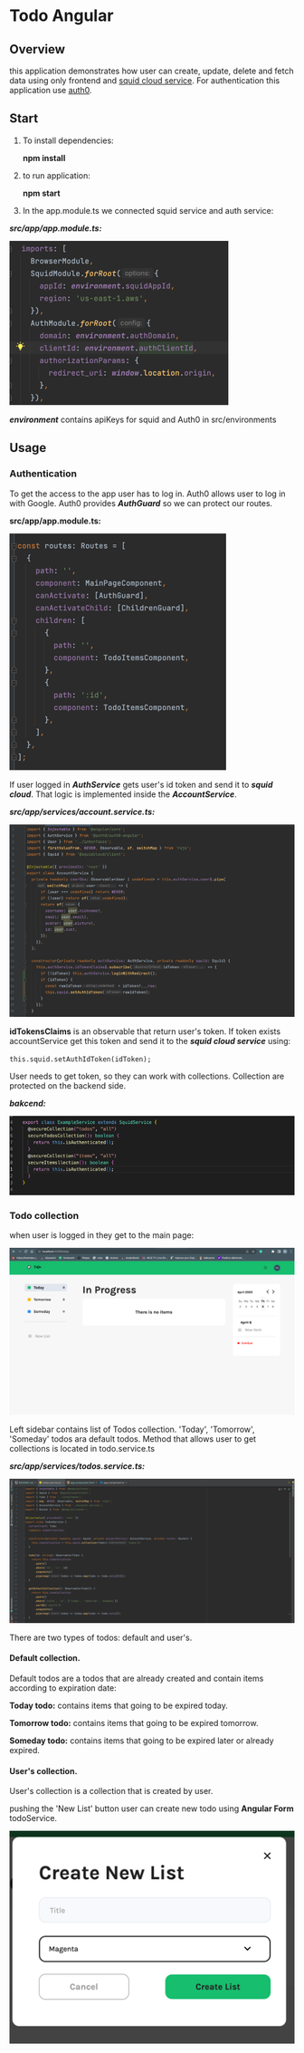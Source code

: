 # Todo Angular

## Overview

this application demonstrates how user can create, update, delete and fetch data using only frontend and 
[squid cloud service](https://docs.squid.cloud/docs/what-is-squid).
For authentication this application use [auth0](https://auth0.com/).

## Start

1. To install dependencies:

    **npm install**


2. to run application:

     **npm start**


3.  In the app.module.ts we connected squid service and auth service:

***src/app/app.module.ts:***

![img.png](img.png)

  ***environment*** contains apiKeys for squid and Auth0 in src/environments

## Usage

### Authentication
 To get the access to the app user has to log in. Auth0 allows user to log in with Google. Auth0 provides ***AuthGuard*** so we can protect our routes.

**src/app/app.module.ts:**

![img_2.png](img_2.png)

If user  logged in ***AuthService*** gets user's id token and send it to ***squid cloud***. 
That logic is implemented inside the ***AccountService***.

***src/app/services/account.service.ts:***

![img_3.png](img_3.png)

**idTokensClaims** is an observable that return user's token. If token  exists accountService get this token and send it to the ***squid cloud service*** using:

`this.squid.setAuthIdToken(idToken);`

User needs to get token, so they can work with collections. Collection are protected on the backend side.

***bakcend:***

![img_4.png](img_4.png)

### Todo collection
 when user is logged in they get to the main page:

![img_5.png](img_5.png)

Left sidebar contains list of Todos collection. 'Today', 'Tomorrow', 'Someday' todos ara default todos. Method that allows user to get collections is located in todo.service.ts

***src/app/services/todos.service.ts:***

![img_6.png](img_6.png)

There are two types of todos: default and user's.

#### Default collection.

 Default todos are a todos that are already created  and contain items according to expiration date:

 **Today todo:** contains items that going to be expired today.

 **Tomorrow todo:** contains items that going to be expired tomorrow.

 **Someday todo:** contains items that going to be expired later or already expired.

#### User's collection.

User's collection is a collection that is created by user.

pushing the 'New List' button user can create new todo using **Angular Form** todoService.

![img_7.png](img_7.png)


